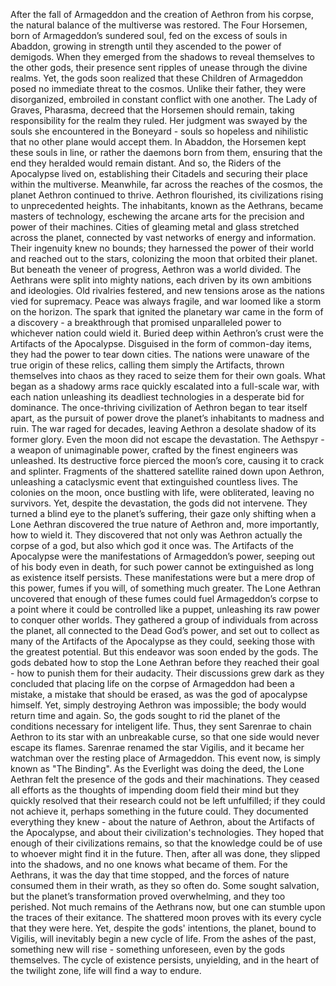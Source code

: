 After the fall of Armageddon and the creation of Aethron from his corpse, the natural balance of the multiverse was restored. The Four Horsemen, born of Armageddon’s sundered soul, fed on the excess of souls in Abaddon, growing in strength until they ascended to the power of demigods. When they emerged from the shadows to reveal themselves to the other gods, their presence sent ripples of unease through the divine realms. Yet, the gods soon realized that these Children of Armageddon posed no immediate threat to the cosmos. Unlike their father, they were disorganized, embroiled in constant conflict with one another. The Lady of Graves, Pharasma, decreed that the Horsemen should remain, taking responsibility for the realm they ruled. Her judgment was swayed by the souls she encountered in the Boneyard - souls so hopeless and nihilistic that no other plane would accept them. In Abaddon, the Horsemen kept these souls in line, or rather the daemons born from them, ensuring that the end they heralded would remain distant. And so, the Riders of the Apocalypse lived on, establishing their Citadels and securing their place within the multiverse. Meanwhile, far across the reaches of the cosmos, the planet Aethron continued to thrive. Aethron flourished, its civilizations rising to unprecedented heights. The inhabitants, known as the Aethrans, became masters of technology, eschewing the arcane arts for the precision and power of their machines. Cities of gleaming metal and glass stretched across the planet, connected by vast networks of energy and information. Their ingenuity knew no bounds; they harnessed the power of their world and reached out to the stars, colonizing the moon that orbited their planet. But beneath the veneer of progress, Aethron was a world divided. The Aethrans were split into mighty nations, each driven by its own ambitions and ideologies. Old rivalries festered, and new tensions arose as the nations vied for supremacy. Peace was always fragile, and war loomed like a storm on the horizon. The spark that ignited the planetary war came in the form of a discovery - a breakthrough that promised unparalleled power to whichever nation could wield it. Buried deep within Aethron’s crust were the Artifacts of the Apocalypse. Disguised in the form of common-day items, they had the power to tear down cities. The nations were unaware of the true origin of these relics, calling them simply the Artifacts, thrown themselves into chaos as they raced to seize them for their own goals. What began as a shadowy arms race quickly escalated into a full-scale war, with each nation unleashing its deadliest technologies in a desperate bid for dominance. The once-thriving civilization of Aethron began to tear itself apart, as the pursuit of power drove the planet’s inhabitants to madness and ruin. The war raged for decades, leaving Aethron a desolate shadow of its former glory. Even the moon did not escape the devastation. The Aethspyr - a weapon of unimaginable power, crafted by the finest engineers was unleashed. Its destructive force pierced the moon’s core, causing it to crack and splinter. Fragments of the shattered satellite rained down upon Aethron, unleashing a cataclysmic event that extinguished countless lives. The colonies on the moon, once bustling with life, were obliterated, leaving no survivors. Yet, despite the devastation, the gods did not intervene. They turned a blind eye to the planet’s suffering, their gaze only shifting when a Lone Aethran discovered the true nature of Aethron and, more importantly, how to wield it. They discovered that not only was Aethron actually the corpse of a god, but also which god it once was. The Artifacts of the Apocalypse were the manifestations of Armageddon’s power, seeping out of his body even in death, for such power cannot be extinguished as long as existence itself persists. These manifestations were but a mere drop of this power, fumes if you will, of something much greater. The Lone Aethran uncovered that enough of these fumes could fuel Armageddon’s corpse to a point where it could be controlled like a puppet, unleashing its raw power to conquer other worlds. They gathered a group of individuals from across the planet, all connected to the Dead God’s power, and set out to collect as many of the Artifacts of the Apocalypse as they could, seeking those with the greatest potential. But this endeavor was soon ended by the gods. The gods debated how to stop the Lone Aethran before they reached their goal - how to punish them for their audacity. Their discussions grew dark as they concluded that placing life on the corpse of Armageddon had been a mistake, a mistake that should be erased, as was the god of apocalypse himself. Yet, simply destroying Aethron was impossible; the body would return time and again. So, the gods sought to rid the planet of the conditions necessary for inteligent life. Thus, they sent Sarenrae to chain Aethron to its star with an unbreakable curse, so that one side would never escape its flames. Sarenrae renamed the star Vigilis, and it became her watchman over the resting place of Armageddon. This event now, is simply known as "The Binding". As the Everlight was doing the deed, the Lone Aethran felt the presence of the gods and their machinations. They ceased all efforts as the thoughts of impending doom field their mind but they quickly resolved that their research could not be left unfulfilled; if they could not achieve it, perhaps something in the future could. They documented everything they knew - about the nature of Aethron, about the Artifacts of the Apocalypse, and about their civilization's technologies. They hoped that enough of their civilizations remains, so that the knowledge could be of use to whoever might find it in the future. Then, after all was done, they slipped into the shadows, and no one knows what became of them. For the Aethrans, it was the day that time stopped, and the forces of nature consumed them in their wrath, as they so often do. Some sought salvation, but the planet’s transformation proved overwhelming, and they too perished. Not much remains of the Aethrans now, but one can stumble upon the traces of their exitance. The shattered moon proves with its every cycle that they were here. Yet, despite the gods' intentions, the planet, bound to Vigilis, will inevitably begin a new cycle of life. From the ashes of the past, something new will rise - something unforeseen, even by the gods themselves. The cycle of existence persists, unyielding, and in the heart of the twilight zone, life will find a way to endure.